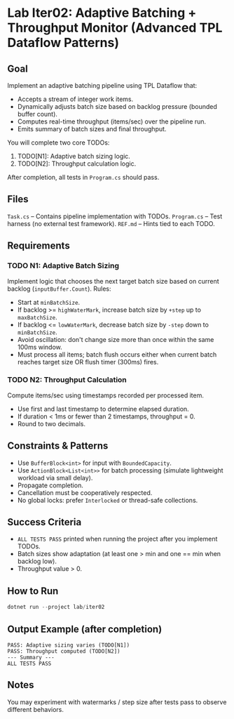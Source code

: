 # Lab Iter02: Adaptive Batching + Throughput Monitor (Advanced TPL Dataflow Patterns)

## Goal

Implement an adaptive batching pipeline using TPL Dataflow that:

- Accepts a stream of integer work items.
- Dynamically adjusts batch size based on backlog pressure (bounded buffer count).
- Computes real-time throughput (items/sec) over the pipeline run.
- Emits summary of batch sizes and final throughput.

You will complete two core TODOs:

1. TODO[N1]: Adaptive batch sizing logic.
2. TODO[N2]: Throughput calculation logic.

After completion, all tests in `Program.cs` should pass.

## Files

`Task.cs` – Contains pipeline implementation with TODOs.
`Program.cs` – Test harness (no external test framework).
`REF.md` – Hints tied to each TODO.

## Requirements

### TODO N1: Adaptive Batch Sizing

Implement logic that chooses the next target batch size based on current backlog (`inputBuffer.Count`). Rules:

- Start at `minBatchSize`.
- If backlog >= `highWaterMark`, increase batch size by `+step` up to `maxBatchSize`.
- If backlog <= `lowWaterMark`, decrease batch size by `-step` down to `minBatchSize`.
- Avoid oscillation: don't change size more than once within the same 100ms window.
- Must process all items; batch flush occurs either when current batch reaches target size OR flush timer (300ms) fires.

### TODO N2: Throughput Calculation

Compute items/sec using timestamps recorded per processed item.

- Use first and last timestamp to determine elapsed duration.
- If duration < 1ms or fewer than 2 timestamps, throughput = 0.
- Round to two decimals.

## Constraints & Patterns

- Use `BufferBlock<int>` for input with `BoundedCapacity`.
- Use `ActionBlock<List<int>>` for batch processing (simulate lightweight workload via small delay).
- Propagate completion.
- Cancellation must be cooperatively respected.
- No global locks: prefer `Interlocked` or thread-safe collections.

## Success Criteria

- `ALL TESTS PASS` printed when running the project after you implement TODOs.
- Batch sizes show adaptation (at least one > min and one == min when backlog low).
- Throughput value > 0.

## How to Run

```powershell
dotnet run --project lab/iter02
```

## Output Example (after completion)

```text
PASS: Adaptive sizing varies (TODO[N1])
PASS: Throughput computed (TODO[N2])
--- Summary ---
ALL TESTS PASS
```

## Notes

You may experiment with watermarks / step size after tests pass to observe different behaviors.
